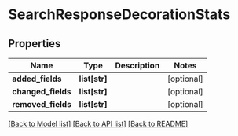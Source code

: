 # SearchResponseDecorationStats

## Properties
Name | Type | Description | Notes
------------ | ------------- | ------------- | -------------
**added_fields** | **list[str]** |  | [optional] 
**changed_fields** | **list[str]** |  | [optional] 
**removed_fields** | **list[str]** |  | [optional] 

[[Back to Model list]](../README.md#documentation-for-models) [[Back to API list]](../README.md#documentation-for-api-endpoints) [[Back to README]](../README.md)


